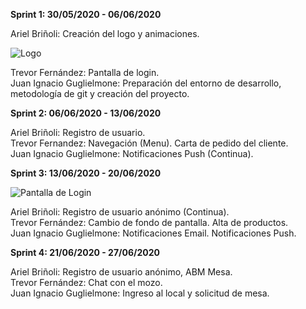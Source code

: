
<strong>Sprint 1: 30/05/2020 - 06/06/2020</strong>

Ariel Briñoli: Creación del logo y animaciones. <br>

![Logo](https://firebasestorage.googleapis.com/v0/b/tpfinalpps-3f07f.appspot.com/o/imagenesClientes%2Ficon.png?alt=media&token=eeccd86d-233a-47bf-9d98-1cb4da73cb5a)

Trevor Fernández: Pantalla de login. <br>
Juan Ignacio Guglielmone: Preparación del entorno de desarrollo, metodología de git y creación del proyecto.

<strong>Sprint 2: 06/06/2020 - 13/06/2020</strong>

Ariel Briñoli: Registro de usuario. <br>
Trevor Fernandez: Navegación (Menu). Carta de pedido del cliente. <br>
Juan Ignacio Guglielmone: Notificaciones Push (Continua).

<strong>Sprint 3: 13/06/2020 - 20/06/2020</strong>

![Pantalla de Login](gs://tpfinalpps-3f07f.appspot.com/imagenesReadme/pantallaLogin.jpg)

Ariel Briñoli: Registro de usuario anónimo (Continua). <br>
Trevor Fernández: Cambio de fondo de pantalla. Alta de productos. <br>
Juan Ignacio Guglielmone: Notificaciones Email. Notificaciones Push.

<strong>Sprint 4: 21/06/2020 - 27/06/2020</strong>

Ariel Briñoli: Registro de usuario anónimo, ABM Mesa. <br>
Trevor Fernández: Chat con el mozo. <br>
Juan Ignacio Guglielmone: Ingreso al local y solicitud de mesa.
